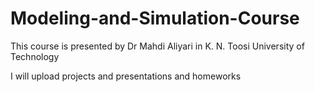 # Modeling-and-Simulation-Course
This course is presented by Dr Mahdi Aliyari in K. N. Toosi University of Technology

I will upload projects and presentations and homeworks
